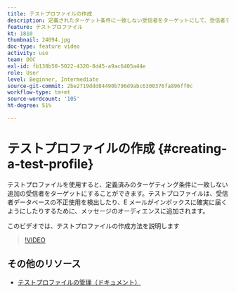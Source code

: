 ```yaml
---
title: テストプロファイルの作成
description: 定義されたターゲット条件に一致しない受信者をターゲットにして、受信者データベースの不正使用を検出する方法、またはEメールが確実に受信ボックスに届くようにする方法を説明します。
feature: テストプロファイル
kt: 1810
thumbnail: 24094.jpg
doc-type: feature video
activity: use
team: DOC
exl-id: fb138b50-5022-4320-8d45-a9ac6405a44e
role: User
level: Beginner, Intermediate
source-git-commit: 2be2719ddd84490b796d9abc6300376fa896ff0c
workflow-type: tm+mt
source-wordcount: '105'
ht-degree: 51%

---
```


# テストプロファイルの作成 {#creating-a-test-profile}

テストプロファイルを使用すると、定義済みのターゲティング条件に一致しない追加の受信者をターゲットにすることができます。テストプロファイルは、受信者データベースの不正使用を検出したり、E メールがインボックスに確実に届くようにしたりするために、メッセージのオーディエンスに追加されます。

このビデオでは、テストプロファイルの作成方法を説明します

>[!VIDEO](https://video.tv.adobe.com/v/24094?quality=12)

## その他のリソース

* [テストプロファイルの管理（ドキュメント）](https://experienceleague.adobe.com/docs/campaign-standard/using/profiles-and-audiences/managing-profiles/managing-test-profiles.html)
